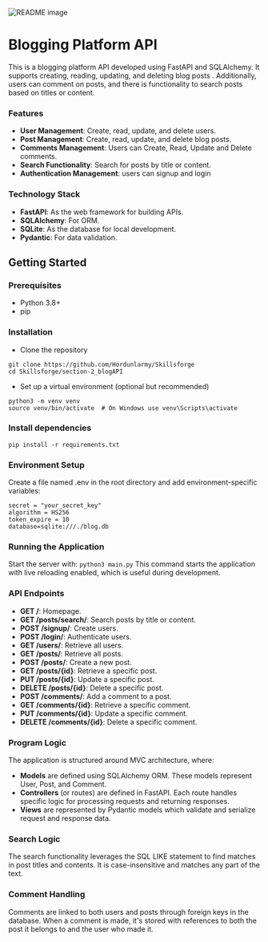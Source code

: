 <picture> <source media="(prefers-color-scheme: dark)" srcset="https://i.imgur.com/8lgbDs0.png"> <source media="(prefers-color-scheme: light)" srcset="https://i.imgur.com/8lgbDs0.png"> <img alt="README image" src="https://i.imgur.com/8lgbDs0.png"> </picture>

# Blogging Platform API
This is a blogging platform API developed using FastAPI and SQLAlchemy. It supports creating, reading, updating, and deleting blog posts . Additionally, users can comment on posts, and there is functionality to search posts based on titles or content.

### Features
* **User Management**: Create, read, update, and delete users.
* **Post Management**: Create, read, update, and delete blog posts.
* **Comments Management**: Users can Create, Read, Update and Delete comments.
* **Search Functionality**: Search for posts by title or content.
* **Authentication Management**: users can signup and login

### Technology Stack
* **FastAPI**: As the web framework for building APIs.
* **SQLAlchemy**: For ORM.
* **SQLite**: As the database for local development.
* **Pydantic**: For data validation.

## Getting Started

### Prerequisites
- Python 3.8+
- pip

### Installation
- Clone the repository
```
git clone https://github.com/Hordunlarmy/Skillsforge
cd Skillsforge/section-2_blogAPI
```
- Set up a virtual environment (optional but recommended)
```
python3 -m venv venv
source venv/bin/activate  # On Windows use venv\Scripts\activate
```
### Install dependencies
`pip install -r requirements.txt`

### Environment Setup
Create a file named .env in the root directory and add environment-specific variables:
```
secret = "your_secret_key"
algorithm = HS256
token_expire = 10
database=sqlite:///./blog.db
```
### Running the Application
Start the server with:
`python3 main.py`
This command starts the application with live reloading enabled, which is useful during development.

### API Endpoints
* **GET /**: Homepage.
* **GET /posts/search/**: Search posts by title or content.
* **POST /signup/**: Create users.
* **POST /login/**: Authenticate users.
* **GET /users/**: Retrieve all users.
* **GET /posts/**: Retrieve all posts.
* **POST /posts/**: Create a new post.
* **GET /posts/{id}**: Retrieve a specific post.
* **PUT /posts/{id}**: Update a specific post.
* **DELETE /posts/{id}**: Delete a specific post.
* **POST /comments/**: Add a comment to a post.
* **GET /comments/{id}**: Retrieve a specific comment.
* **PUT /comments/{id}**: Update a specific comment.
* **DELETE /comments/{id}**: Delete a specific comment.

### Program Logic
The application is structured around MVC architecture, where:

* **Models** are defined using SQLAlchemy ORM. These models represent User, Post, and Comment.
* **Controllers** (or routes) are defined in FastAPI. Each route handles specific logic for processing requests and returning responses.
* **Views** are represented by Pydantic models which validate and serialize request and response data.

### Search Logic
The search functionality leverages the SQL LIKE statement to find matches in post titles and contents. It is case-insensitive and matches any part of the text.

### Comment Handling
Comments are linked to both users and posts through foreign keys in the database. When a comment is made, it's stored with references to both the post it belongs to and the user who made it.
